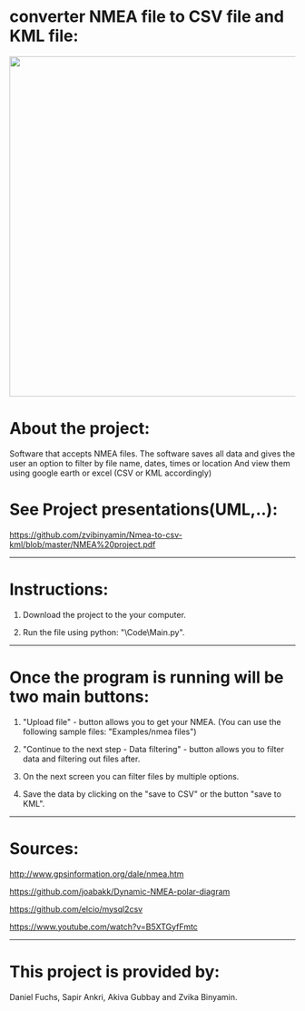 converter NMEA file to CSV file and KML file:
=============

<p align="center">
  <img src="https://github.com/zvibinyamin/Nmea-to-csv-kml/blob/master/Examples/NMEA%20project.jpg?raw=true" width="600"/>
</p>

About the project:
=============
Software that accepts NMEA files.
The software saves all data and gives the user an option to filter by file name, dates, times or location
And view them using google earth or excel (CSV or KML accordingly)


See Project presentations(UML,..):
=============
https://github.com/zvibinyamin/Nmea-to-csv-kml/blob/master/NMEA%20project.pdf

----------

Instructions:
=============

1. Download the project to the your computer.

2. Run the file using python: "\Code\Main.py".

----------

Once the program is running will be two main buttons:
=============

1. "Upload file" - button allows you to get your NMEA.
(You can use the following sample files: "Examples/nmea files")

2. "Continue to the next step - Data filtering" - button allows you to filter data and filtering out files after.

3. On the next screen you can filter files by multiple options.

4. Save the data by clicking on the "save to CSV" or the button "save to KML".


----------
Sources:
=============

http://www.gpsinformation.org/dale/nmea.htm

https://github.com/joabakk/Dynamic-NMEA-polar-diagram 

https://github.com/elcio/mysql2csv 

https://www.youtube.com/watch?v=B5XTGyfFmtc 

----------

This project is provided by:
=============

Daniel Fuchs, Sapir Ankri, Akiva Gubbay and Zvika Binyamin.



